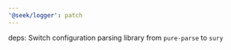 ```yaml
---
'@seek/logger': patch
---
```


deps: Switch configuration parsing library from `pure-parse` to `sury`
